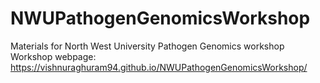 # NWUPathogenGenomicsWorkshop
Materials for North West University Pathogen Genomics workshop
Workshop webpage: https://vishnuraghuram94.github.io/NWUPathogenGenomicsWorkshop/
